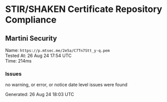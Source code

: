 # STIR/SHAKEN Certificate Repository Compliance

## Martini Security

Name: `https://p.mtsec.me/2e5a/C7Tn7Stt_y-q.pem`\
Tested At: 26 Aug 24 17:54 UTC\
Time: 214ms

### Issues

no warning, or error, or notice date level issues were found

Generated: 26 Aug 24 18:03 UTC